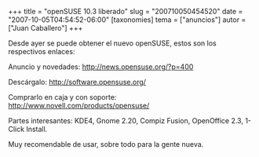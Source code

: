+++
title = "openSUSE 10.3 liberado"
slug = "200710050454520"
date = "2007-10-05T04:54:52-06:00"
[taxonomies]
tema = ["anuncios"]
autor = ["Juan Caballero"]
+++

Desde ayer se puede obtener el nuevo openSUSE, estos son los respectivos
enlaces:

Anuncio y novedades: <http://news.opensuse.org/?p=400>

Descárgalo: <http://software.opensuse.org/>

Comprarlo en caja y con soporte: <http://www.novell.com/products/opensuse/>

Partes interesantes: KDE4, Gnome 2.20, Compiz Fusion, OpenOffice 2.3, 1-Click
Install.

Muy recomendable de usar, sobre todo para la gente nueva.
